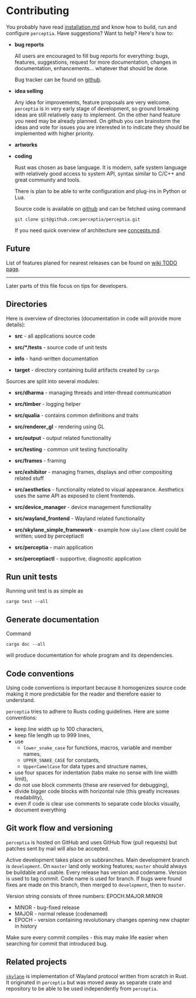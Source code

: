 Contributing
============

You probably have read [installation.md](./installation.md) and know how to build, run and configure
`perceptia`. Have suggestions? Want to help? Here's how to:

 * **bug reports**

   All users are encouraged to fill bug reports for everything: bugs, features, suggestions, request
   for more documentation, changes in documentation, enhancements... whatever that should be done.

   Bug tracker can be found on [github](https://github.com/perceptia/perceptia/issues).

 * **idea selling**

   Any idea for improvements, feature proposals are very welcome. `perceptia` is in very early stage
   of development, so ground breaking ideas are still relatively easy to implement. On the other
   hand feature you need may be already planned. On github you can brainstorm the ideas and vote for
   issues you are interested in to indicate they should be implemented with higher priority.

 * **artworks**

 * **coding**

   Rust was chosen as base language. It is modern, safe system language with relatively good access
   to system API, syntax similar to C/C++ and great community and tools.

   There is plan to be able to write configuration and plug-ins in Python or Lua.

   Source code is available on [github](https://github.com/perceptia/perceptia/) and can be fetched
   using command
   ```
   git clone git@github.com:perceptia/perceptia.git
   ```

   If you need quick overview of architecture see [concepts.md](./concepts.md).

Future
------

List of features planed for nearest releases can be found on [wiki TODO
page](https://github.com/perceptia/perceptia/wiki/TODO).

---

Later parts of this file focus on tips for developers.

Directories
-----------

Here is overview of directories (documentation in code will provide more details):

 * **src** - all applications source code

 * **src/*/tests** - source code of unit tests

 * **info** - hand-written documentation

 * **target** - directory containing build artifacts created by `cargo`

Sources are split into several modules:

 * **src/dharma** - managing threads and inter-thread communication

 * **src/timber** - logging helper

 * **src/qualia** - contains common definitions and traits 

 * **src/renderer_gl** - rendering using GL

 * **src/output** - output related functionality

 * **src/testing** - common unit testing functionality

 * **src/frames** - framing

 * **src/exhibitor** - managing frames, displays and other compositing related stuff

 * **src/aesthetics** - functionality related to visual appearance. Aesthetics uses the same API as
   exposed to client frontends.

 * **src/device_manager** - device management functionality

 * **src/wayland_frontend** - Wayland related functionality

 * **src/skylane_simple_framework** - example how `skylane` client could be written; used by
   perceptiactl

 * **src/perceptia** - main application

 * **src/perceptiactl** - supportive, diagnostic application

Run unit tests
--------------

Running unit test is as simple as
```
cargo test --all
```

Generate documentation
----------------------

Command
```
cargo doc --all
```
will produce documentation for whole program and its dependencies.

Code conventions
----------------

Using code conventions is important because it homogenizes source code making it more predictable
for the reader and therefore easier to understand.

`perceptia` tries to adhere to Rusts coding guidelines. Here are some conventions:

 * keep line width up to 100 characters,
 * keep file length up to 999 lines,
 * use
   - `lower_snake_case` for functions, macros, variable and member names,
   - `UPPER_SNAKE_CASE` for constants,
   - `UpperCamelCase` for data types and structure names,
 * use four spaces for indentation (tabs make no sense with line width limit),
 * do not use block comments (these are reserved for debugging),
 * divide bigger code blocks with horizontal rule (this greatly increases readability),
 * even if code is clear use comments to separate code blocks visually,
 * document everything

Git work flow and versioning
----------------------------

`perceptia` is hosted on GitHub and uses GitHub flow (pull requests) but patches sent by mail will
also be accepted.

Active development takes place on subbranches. Main development branch is `development`. On `master`
land only working features; `master` should always be buildable and usable. Every release has
version and codename. Version is used to tag commit. Code name is used for branch. If bugs were
found fixes are made on this branch, then merged to `development`, then to `master`.

Version string consists of three numbers: EPOCH.MAJOR.MINOR
 * MINOR - bug-fixed release
 * MAJOR - normal release (codenamed)
 * EPOCH - version containing revolutionary changes opening new chapter in history

Make sure every commit compiles - this may make life easier when searching for commit that
introduced bug.

Related projects
----------------

[`skylane`](https://github.com/perceptia/skylane) is implementation of Wayland protocol written from
scratch in Rust. It originated in `perceptia` but was moved away as separate crate and repository
to be able to be used independently from `perceptia`.
